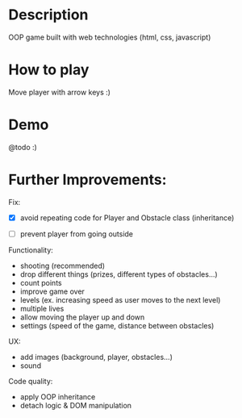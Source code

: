 


# Description 

OOP game built with web technologies (html, css, javascript)


# How to play

Move player with arrow keys :)


# Demo

@todo :)





# Further Improvements:

Fix:
- [x] avoid repeating code for Player and Obstacle class (inheritance)
- [ ] prevent player from going outside


Functionality:
- shooting (recommended)
- drop different things (prizes, different types of obstacles...)
- count points
- improve game over
- levels (ex. increasing speed as user moves to the next level)
- multiple lives
- allow moving the player up and down
- settings (speed of the game, distance between obstacles)

UX:
- add images (background, player, obstacles...)
- sound

Code quality:
- apply OOP inheritance 
- detach logic & DOM manipulation

